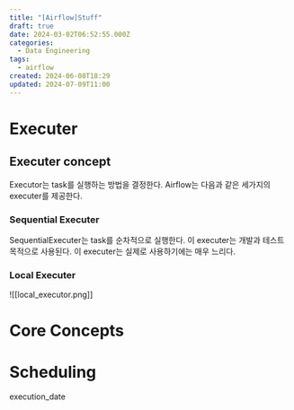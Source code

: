 ```yaml
---
title: "[Airflow]Stuff"
draft: true
date: 2024-03-02T06:52:55.000Z
categories:
  - Data Engineering
tags:
  - airflow
created: 2024-06-08T18:29
updated: 2024-07-09T11:00
---
```


<!--

이미지 넣는법

![](images/02_de/이미지경로.png)

-->

# Executer

## Executer concept

Executor는 task를 실행하는 방법을 결정한다. Airflow는 다음과 같은 세가지의 executer를 제공한다.

### Sequential Executer

SequentialExecuter는 task를 순차적으로 실행한다. 이 executer는 개발과 테스트 목적으로 사용된다. 이 executer는 실제로 사용하기에는 매우 느리다.

### Local Executer

![[local_executor.png]]

# Core Concepts

# Scheduling

execution_date
